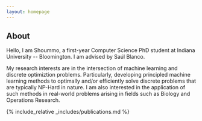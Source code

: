 ```yaml
---
layout: homepage
---
```


## About

Hello, I am Shoummo, a first-year Computer Science PhD student at Indiana University -- Bloomington. I am advised by Saúl Blanco.

My research interests are in the intersection of machine learning and discrete optimiztion problems. Particularly, developing principled machine learning methods to optimally and/or efficiently solve discrete problems that are typically NP-Hard in nature. I am also interested in the application of such methods in real-world problems arising in fields such as Biology and Operations Research.

{% include_relative _includes/publications.md %}

